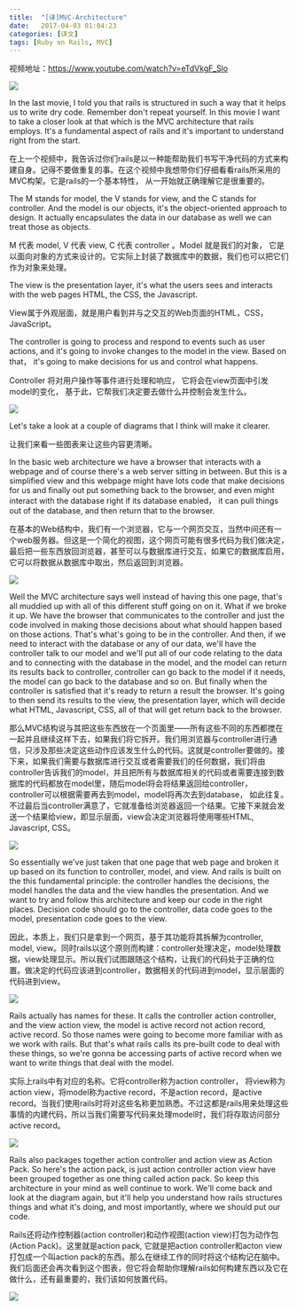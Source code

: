 ```yaml
---
title:  "[译]MVC-Architecture"
date:   2017-04-03 01:04:23
categories: [译文]
tags: [Ruby on Rails, MVC]
---
```


视频地址：https://www.youtube.com/watch?v=eTdVkgF_Slo

![](/photos/postimages/28.15.png)



In the last movie, I told you that rails is structured in such a way that it helps us to write dry code. Remember don't repeat yourself. In this movie I want to take a closer look at that which is the MVC architecture that rails employs. It's a fundamental aspect of rails and it's important to understand right from the start.

在上一个视频中，我告诉过你们rails是以一种能帮助我们书写干净代码的方式来构建自身。记得不要做重复的事。在这个视频中我想带你们仔细看看rails所采用的MVC构架。它是rails的一个基本特性， 从一开始就正确理解它是很重要的。

The M stands for model, the V stands for view, and the C stands for controller. And the model is our objects, it's the object-oriented approach to design. It actually encapsulates the data in our database as well we can treat those as objects.

M 代表 model, V 代表 view, C 代表 controller 。Model 就是我们的对象， 它是以面向对象的方式来设计的。它实际上封装了数据库中的数据，我们也可以把它们作为对象来处理。

The view is the presentation layer, it's what the users sees and interacts with the web pages HTML, the CSS, the Javascript.

View属于外观层面，就是用户看到并与之交互的Web页面的HTML，CSS，JavaScript。

The controller is going to process and respond to events such as user actions, and it's going to invoke changes to the model in the view. Based on that， it's going to make decisions for us and control what happens.

Controller 将对用户操作等事件进行处理和响应， 它将会在view页面中引发model的变化， 基于此，它帮我们决定要去做什么并控制会发生什么。

![](/photos/postimages/89403d0a269857c1f2296e4ea6d0f8304bc8715f.png)

Let's take a look at a couple of diagrams that I think will make it clearer.

让我们来看一些图表来让这些内容更清晰。

In the basic web architecture we have a browser that interacts with a webpage and of course there's a web server sitting in between. But this is a simplified view and this webpage might have lots code that make decisions for us and finally out put something back to the browser, and even might interact with the database right if its database enabled， it can pull things out of the database, and then return that to the browser.

在基本的Web结构中，我们有一个浏览器，它与一个网页交互，当然中间还有一个web服务器。但这是一个简化的视图，这个网页可能有很多代码为我们做决定，最后把一些东西放回浏览器，甚至可以与数据库进行交互，如果它的数据库启用，它可以将数据从数据库中取出，然后返回到浏览器。

![](/photos/postimages/4ef5e5ad457518c07ec513899560308e4631ea67.png)

Well the MVC architecture says well instead of having this one page, that's all muddied up with all of this different stuff going on on it. What if we broke it up. We have the browser that communicates to the controller and just the code involved in making those decisions about what should happen based on those actions. That's what's going to be in the controller. And then, if we need to interact with the database or any of our data, we'll have the controller talk to our model and we'll put all of our code relating to the data and to connecting with the database in the model, and the model can return its results back to controller, controller can go back to the model if it needs, the model can go back to the database and so on. But finally when the controller is satisfied that it's ready to return a result the browser. It's going to then send its results to the view, the presentation layer, which will decide what HTML, Javascript, CSS, all of that will get return back to the browser.

那么MVC结构说与其把这些东西放在一个页面里——所有这些不同的东西都搅在一起并且继续这样下去，如果我们将它拆开。我们用浏览器与controller进行通信，只涉及那些决定这些动作应该发生什么的代码。这就是controller要做的。接下来，如果我们需要与数据库进行交互或者需要我们的任何数据，我们将由controller告诉我们的model，并且把所有与数据库相关的代码或者需要连接到数据库的代码都放在model里，随后model将会将结果返回给controller， controller可以根据需要再去到model，model将再次去到database， 如此往复。不过最后当controller满意了，它就准备给浏览器返回一个结果。它接下来就会发送一个结果给view，即显示层面，view会决定浏览器将使用哪些HTML, Javascript, CSS。

![](/photos/postimages/cb0116519a958e89035e8e1dc0c7a9ad49387650.png)

So essentially we've just taken that one page that web page and broken it up based on its function to controller, model, and view. And rails is built on the this fundamental principle: the controller handles the decisions, the model handles the data and the view handles the presentation. And we want to try and follow this architecture and keep our code in the right places. Decision code should go to the controller, data code goes to the model, presentation code goes to the view.

因此，本质上，我们只是拿到一个网页，基于其功能将其拆解为controller, model, view。同时rails以这个原则而构建：controller处理决定，model处理数据，view处理显示。所以我们试图跟随这个结构，让我们的代码处于正确的位置。做决定的代码应该进到controller，数据相关的代码进到model，显示层面的代码进到view。

![](/photos/postimages/6c5545c20055bcb5b0bccac4d2c902d6fbd85104.png)

Rails actually has names for these. It calls the controller action controller, and the view action view, the model is active record not action record, active record. So those names were going to become more familiar with as we work with rails. But that's what rails calls its pre-built code to deal with these things, so we're gonna be accessing parts of active record when we want to write things that deal with the model.

实际上rails中有对应的名称。它将controller称为action controller， 将view称为action view，将model称为active record，不是action record，是active record。当我们使用rails时将对这些名称更加熟悉。不过这都是rails用来处理这些事情的内建代码，所以当我们需要写代码来处理model时，我们将存取访问部分active record。

![](/photos/postimages/d1bb78c7aae9370a62d4f4f994fab76ff81fa67d.png)

Rails also packages together action controller and action view as Action Pack. So here's the action pack, is just action controller action view have been grouped together as one thing called action pack. So keep this architecture in your mind as well continue to work. We'll come back and look at the diagram again, but it'll help you understand how rails structures things and what it's doing, and most importantly, where we should put our code.

Rails还将动作控制器(action controller)和动作视图(action view)打包为动作包(Action Pack)。这里就是action pack, 它就是把action controller和acton view打包成一个叫action pack的东西。那么在继续工作的同时将这个结构记在脑中。我们后面还会再次看到这个图表，但它将会帮助你理解rails如何构建东西以及它在做什么，还有最重要的，我们该如何放置代码。

![](/photos/postimages/89c1b52eb1018cce3136eadc8b800b1c2cd9a380.png)
